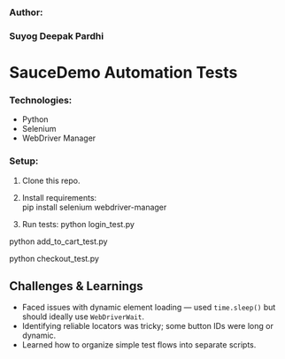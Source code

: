 
### Author:
### Suyog Deepak Pardhi

# SauceDemo Automation Tests

### Technologies:
- Python
- Selenium
- WebDriver Manager

### Setup:

1. Clone this repo.

2. Install requirements:   
pip install selenium webdriver-manager

3. Run tests:
python login_test.py

python add_to_cart_test.py

python checkout_test.py

## Challenges & Learnings

- Faced issues with dynamic element loading — used `time.sleep()` but should ideally use `WebDriverWait`.
- Identifying reliable locators was tricky; some button IDs were long or dynamic.
- Learned how to organize simple test flows into separate scripts.

